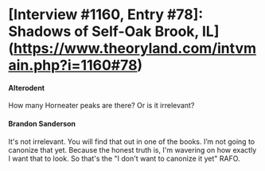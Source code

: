 # [Interview #1160, Entry #78]: Shadows of Self-Oak Brook, IL](https://www.theoryland.com/intvmain.php?i=1160#78)

#### Alterodent

How many Horneater peaks are there? Or is it irrelevant?

#### Brandon Sanderson

It's not irrelevant. You will find that out in one of the books. I’m not going to canonize that yet. Because the honest truth is, I'm wavering on how exactly I want that to look. So that's the "I don't want to canonize it yet" RAFO.

